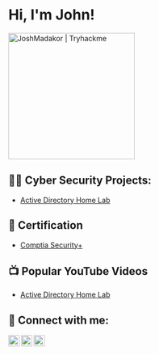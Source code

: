 <h1>Hi, I'm John! </h1>

[<img align="center" alt="JoshMadakor | Tryhackme" width="250px" src="https://tryhackme-badges.s3.amazonaws.com/Mercs.png" />][Tryhackme]<br/>

[TryHackMe]: https://tryhackme.com/p/Mercs



<h2>👨‍💻 Cyber Security Projects:</h2>

- [Active Directory Home Lab](https://github.com/johnZhinin/LabURL)


<h2>📃 Certification </h2>

- [Comptia Security+](https://www.youtube.com/)

<h2>📺 Popular YouTube Videos</h2>

- [Active Directory Home Lab](https://www.youtube.com/)

<h2> 🤳 Connect with me:</h2>

[<img align="left" alt="JoshMadakor | YouTube" width="22px" src="https://cdn.jsdelivr.net/npm/simple-icons@v3/icons/youtube.svg" />][Youtube]
[<img align="left" alt="JoshMadakor | LinkedIn" width="22px" src="https://cdn.jsdelivr.net/npm/simple-icons@v3/icons/linkedin.svg" />][linkedin]
[<img align="left" alt="JoshMadakor | HackTheBox" width="22px" src="https://media.glassdoor.com/sql/3278909/hack-the-box-squarelogo-1593684696335.png" />][Hackthebox]

[youtube]: https://www.youtube.com/channel/UCFjDmANTCCHvtBMM6lSKpjQ
[linkedin]: https://www.linkedin.com/in/JohnZhinin
[Hackthebox]: https://app.hackthebox.com/profile/1148421
